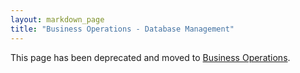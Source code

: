 ```yaml
---
layout: markdown_page
title: "Business Operations - Database Management"
---
```


This page has been deprecated and moved to [Business Operations](https://github.com/daijapan/test/tree/master/business-ops/index.html.md). 

